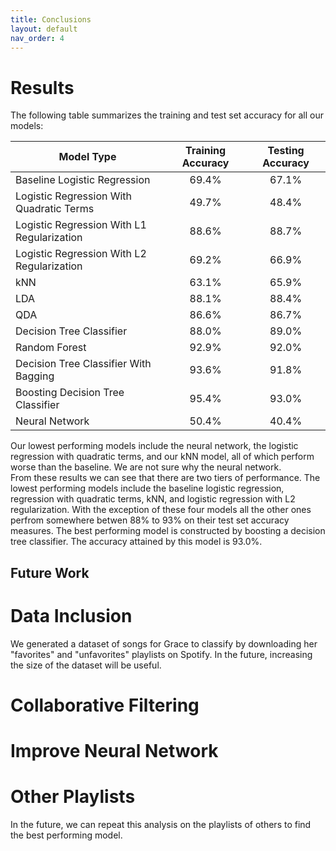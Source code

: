 ```yaml
---
title: Conclusions
layout: default
nav_order: 4
---
```


# Results

The following table summarizes the training and test set accuracy for all our models:


|                 Model Type                 | Training Accuracy   | Testing Accuracy   |
|--------------------------------------------|:-------------------:|:------------------:|
|        Baseline Logistic Regression        |       69.4%         |       67.1%        |
|  Logistic Regression With Quadratic Terms  |       49.7%         |       48.4%        |
| Logistic Regression With L1 Regularization |       88.6%         |       88.7%        |
| Logistic Regression With L2 Regularization |       69.2%         |       66.9%        |
|                     kNN                    |       63.1%         |       65.9%        |
|                     LDA                    |       88.1%         |       88.4%        |
|                     QDA                    |       86.6%         |       86.7%        |
|          Decision Tree Classifier          |       88.0%         |       89.0%        |
|               Random Forest                |       92.9%         |       92.0%        |
|    Decision Tree Classifier With Bagging   |       93.6%         |       91.8%        |
|       Boosting Decision Tree Classifier    |       95.4%         |       93.0%        |
|                 Neural Network             |       50.4%         |       40.4%        |

Our lowest performing models include the neural network, the logistic regression with quadratic terms, and our kNN model, all of which perform worse than the baseline.
We are not sure why the neural network.  
From these results we can see that there are two tiers of performance. 
The lowest performing models include the baseline logistic regression, regression with quadratic terms, kNN, and logistic regression with L2 regularization. 
With the exception of these four models all the other ones perfrom somewhere betwen 88% to 93% on their test set accuracy measures. 
The best performing model is constructed by boosting a decision tree classifier. 
The accuracy attained by this model is 93.0%.

## Future Work
# Data Inclusion
We generated a dataset of songs for Grace to classify by downloading her "favorites" and "unfavorites" playlists on Spotify. 
In the future, increasing the size of the dataset will be useful.
# Collaborative Filtering
# Improve Neural Network
# Other Playlists
In the future, we can repeat this analysis on the playlists of others to find the best performing model.